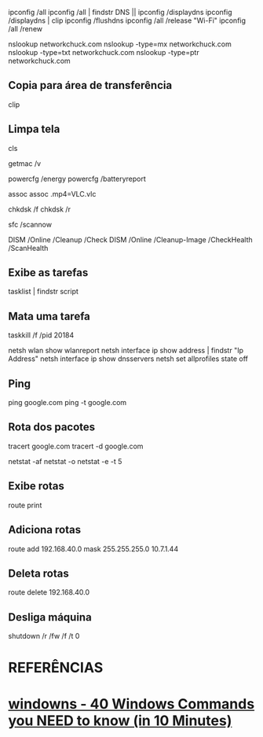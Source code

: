 ipconfig /all
ipconfig /all | findstr DNS || ipconfig /displaydns
ipconfig /displaydns | clip
ipconfig /flushdns
ipconfig /all /release "Wi-Fi"
ipconfig /all /renew


nslookup networkchuck.com
nslookup -type=mx networkchuck.com
nslookup -type=txt networkchuck.com
nslookup -type=ptr networkchuck.com

## Copia para área de transferência
clip

## Limpa tela
cls


getmac /v


powercfg /energy
powercfg /batteryreport


assoc
assoc .mp4=VLC.vlc


chkdsk /f
chkdsk /r


sfc /scannow


DISM /Online /Cleanup /Check
DISM /Online /Cleanup-Image /CheckHealth /ScanHealth


## Exibe as tarefas
tasklist | findstr script

## Mata uma tarefa
taskkill /f /pid 20184


netsh wlan show wlanreport
netsh interface ip show address | findstr "Ip Address"
netsh interface ip show dnsservers
netsh <FIREWALL> set allprofiles state off


## Ping
ping google.com
ping -t google.com

## Rota dos pacotes
tracert google.com
tracert -d google.com


netstat -af
netstat -o
netstat -e -t 5


## Exibe rotas
route print

## Adiciona rotas
route add 192.168.40.0 mask 255.255.255.0 10.7.1.44

## Deleta rotas
route delete 192.168.40.0

## Desliga máquina
shutdown /r /fw /f /t 0


# REFERÊNCIAS
# [windowns - 40 Windows Commands you NEED to know (in 10 Minutes)](http://youtube.com/watch?v=Jfvg3CS1X3A)
